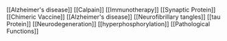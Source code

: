 [[Alzheimer's disease]]
[[Calpain]]
[[Immunotherapy]]
[[Synaptic Protein]]
[[Chimeric Vaccine]]
[[Alzheimer's disease]]
[[Neurofibrillary tangles]]
[[tau Protein]]
[[Neurodegeneration]]
[[hyperphosphorylation]]
[[Pathological Functions]]
